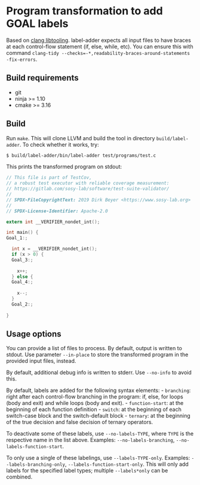 <!--
This file is part of TestCov,
a robust test executor with reliable coverage measurement:
https://gitlab.com/sosy-lab/software/test-suite-validator/

SPDX-FileCopyrightText: 2021 Dirk Beyer <https://www.sosy-lab.org>

SPDX-License-Identifier: Apache-2.0
-->

# Program transformation to add GOAL labels

Based on [clang libtooling](https://clang.llvm.org/docs/LibTooling.html).
label-adder expects all input files to have braces at each control-flow statement (if, else, while, etc).
You can ensure this with command `clang-tidy --checks=-*,readability-braces-around-statements -fix-errors`.

## Build requirements

- git
- ninja >= 1.10
- cmake >= 3.16

## Build

Run `make`. This will clone LLVM and build the tool in directory `build/label-adder`.
To check whether it works, try:

```bash
$ build/label-adder/bin/label-adder test/programs/test.c
```

This prints the transformed program on stdout:

```C
// This file is part of TestCov,
// a robust test executor with reliable coverage measurement:
// https://gitlab.com/sosy-lab/software/test-suite-validator/
//
// SPDX-FileCopyrightText: 2019 Dirk Beyer <https://www.sosy-lab.org>
//
// SPDX-License-Identifier: Apache-2.0

extern int __VERIFIER_nondet_int();

int main() {
Goal_1:;

  int x = __VERIFIER_nondet_int();
  if (x > 0) {
  Goal_3:;
  
    x++;
  } else {
  Goal_4:;
  
    x--;
  }
  Goal_2:;
  
}
```

## Usage options

You can provide a list of files to process.
By default, output is written to stdout.
Use parameter `--in-place` to store the transformed program in the provided input files, instead.

By default, additional debug info is written to stderr.
Use `--no-info` to avoid this.

By default, labels are added for the following syntax elements:
    - `branching`: right after each control-flow branching in the program: if, else, for loops (body and exit) and while loops (body and exit).
    - `function-start`: at the beginning of each function definition
    - `switch`: at the beginning of each switch-case block and the switch-default block
    - `ternary`: at the beginning of the true decision and false decision of ternary operators.

To deactivate some of these labels, use `--no-labels-TYPE`,
where `TYPE` is the respective name in the list above.
Examples: `--no-labels-branching`, `--no-labels-function-start`.

To only use a single of these labelings, use `--labels-TYPE-only`.
Examples: `--labels-branching-only`, `--labels-function-start-only`.
This will only add labels for the specified label types; multiple `--labels*only`
can be combined.